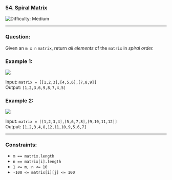 ### <a href='https://leetcode.com/problems/spiral-matrix/'> 54. Spiral Matrix </a>

<img src='https://img.shields.io/badge/Difficulty-Medium-yellow' alt='Difficulty: Medium' />

---

### Question:

Given an `m x n` `matrix`, return *all elements* of the `matrix` in *spiral order.*

### Example 1:
<img src='https://assets.leetcode.com/uploads/2020/11/13/spiral1.jpg'>

Input: `matrix = [[1,2,3],[4,5,6],[7,8,9]]` <br />
Output: `[1,2,3,6,9,8,7,4,5]` <br />

### Example 2:
<img src='https://assets.leetcode.com/uploads/2020/11/13/spiral.jpg'>

Input: `matrix = [[1,2,3,4],[5,6,7,8],[9,10,11,12]]` <br />
Output: `[1,2,3,4,8,12,11,10,9,5,6,7]` <br />

---

### Constraints:

- `m == matrix.length`
- `n == matrix[i].length`
- `1 <= m, n <= 10`
- `-100 <= matrix[i][j] <= 100`